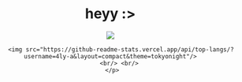 <div align="center">
     <h1>heyy :></h1>
     <a href="https://github.com/4ly-a"><img align="center" src="https://i.pinimg.com/originals/39/b2/89/39b289eca8b58a99b29423a4078504fe.gif"/></a>

          <img src="https://github-readme-stats.vercel.app/api/top-langs/?username=4ly-a&layout=compact&theme=tokyonight"/>
         <br/> <br/>
     </p>
</div>

